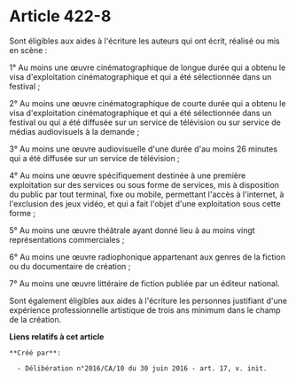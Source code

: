 # Article 422-8

Sont éligibles aux aides à l'écriture les auteurs qui ont écrit, réalisé ou mis en scène :

1° Au moins une œuvre cinématographique de longue durée qui a obtenu le visa d'exploitation cinématographique et qui a été
sélectionnée dans un festival ;

2° Au moins une œuvre cinématographique de courte durée qui a obtenu le visa d'exploitation cinématographique et qui a été
sélectionnée dans un festival ou qui a été diffusée sur un service de télévision ou sur service de médias audiovisuels à la
demande ;

3° Au moins une œuvre audiovisuelle d'une durée d'au moins 26 minutes qui a été diffusée sur un service de télévision ;

4° Au moins une œuvre spécifiquement destinée à une première exploitation sur des services ou sous forme de services, mis à
disposition du public par tout terminal, fixe ou mobile, permettant l'accès à l'internet, à l'exclusion des jeux vidéo, et
qui a fait l'objet d'une exploitation sous cette forme ;

5° Au moins une œuvre théâtrale ayant donné lieu à au moins vingt représentations commerciales ;

6° Au moins une œuvre radiophonique appartenant aux genres de la fiction ou du documentaire de création ;

7° Au moins une œuvre littéraire de fiction publiée par un éditeur national.

Sont également éligibles aux aides à l'écriture les personnes justifiant d'une expérience professionnelle artistique de trois
ans minimum dans le champ de la création.

**Liens relatifs à cet article**

	**Créé par**:

	  - Délibération n°2016/CA/10 du 30 juin 2016 - art. 17, v. init.
